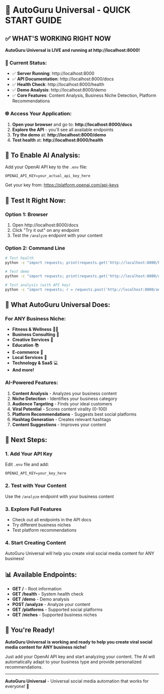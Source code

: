 # 🚀 AutoGuru Universal - QUICK START GUIDE

## ✅ WHAT'S WORKING RIGHT NOW

**AutoGuru Universal is LIVE and running at http://localhost:8000!**

### 🎯 Current Status:
- ✅ **Server Running**: http://localhost:8000
- ✅ **API Documentation**: http://localhost:8000/docs
- ✅ **Health Check**: http://localhost:8000/health
- ✅ **Demo Analysis**: http://localhost:8000/demo
- ✅ **Core Features**: Content Analysis, Business Niche Detection, Platform Recommendations

### 🌐 Access Your Application:

1. **Open your browser** and go to: **http://localhost:8000/docs**
2. **Explore the API** - you'll see all available endpoints
3. **Try the demo** at: **http://localhost:8000/demo**
4. **Test health** at: **http://localhost:8000/health**

## 🔑 To Enable AI Analysis:

Add your OpenAI API key to the `.env` file:
```
OPENAI_API_KEY=your_actual_api_key_here
```

Get your key from: https://platform.openai.com/api-keys

## 🧪 Test It Right Now:

### Option 1: Browser
1. Open http://localhost:8000/docs
2. Click "Try it out" on any endpoint
3. Test the `/analyze` endpoint with your content

### Option 2: Command Line
```bash
# Test health
python -c "import requests; print(requests.get('http://localhost:8000/health').json())"

# Test demo
python -c "import requests; print(requests.get('http://localhost:8000/demo').json())"

# Test analysis (with API key)
python -c "import requests; r = requests.post('http://localhost:8000/analyze', json={'content': 'Your business content here'}); print(r.json())"
```

## 🎯 What AutoGuru Universal Does:

### For ANY Business Niche:
- **Fitness & Wellness** 🏃‍♀️
- **Business Consulting** 💼
- **Creative Services** 🎨
- **Education** 📚
- **E-commerce** 🛒
- **Local Services** 🏪
- **Technology & SaaS** 💻
- **And more!**

### AI-Powered Features:
1. **Content Analysis** - Analyzes your business content
2. **Niche Detection** - Identifies your business category
3. **Audience Targeting** - Finds your ideal customers
4. **Viral Potential** - Scores content virality (0-100)
5. **Platform Recommendations** - Suggests best social platforms
6. **Hashtag Generation** - Creates relevant hashtags
7. **Content Suggestions** - Improves your content

## 🚀 Next Steps:

### 1. Add Your API Key
Edit `.env` file and add:
```
OPENAI_API_KEY=your_key_here
```

### 2. Test with Your Content
Use the `/analyze` endpoint with your business content

### 3. Explore Full Features
- Check out all endpoints in the API docs
- Try different business niches
- Test platform recommendations

### 4. Start Creating Content
AutoGuru Universal will help you create viral social media content for ANY business!

## 📊 Available Endpoints:

- **GET /** - Root information
- **GET /health** - System health check
- **GET /demo** - Demo analysis
- **POST /analyze** - Analyze your content
- **GET /platforms** - Supported social platforms
- **GET /niches** - Supported business niches

## 🎉 You're Ready!

**AutoGuru Universal is working and ready to help you create viral social media content for ANY business niche!**

Just add your OpenAI API key and start analyzing your content. The AI will automatically adapt to your business type and provide personalized recommendations.

---

**AutoGuru Universal** - Universal social media automation that works for everyone! 🚀 